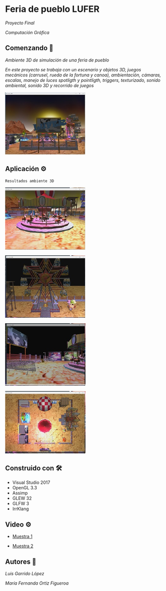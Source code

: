 # Feria de pueblo LUFER

_Proyecto Final_

_Computación Gráfica_

## Comenzando 🚀

_Ambiente 3D de simulación de una feria de pueblo_

_En este proyecto se trabaja con un escenario y objetos 3D, juegos mecánicos (carrusel, rueda de la fortuna y canoa), ambientación, cámaras, escalas, manejo de luces spotligth y pointligth, triggers, texturizado, sonido ambiental, sonido 3D y recorrido de juegos_

![Pantalla](/Screenshots/1.jpg)

## Aplicación ⚙️

```
Resultados ambiente 3D
```

![Pantalla](/Screenshots/2.jpg)

![Pantalla](/Screenshots/3.jpg)

![Pantalla](/Screenshots/4.jpg)

![Pantalla](/Screenshots/5.jpg)

## Construido con 🛠️

* Visual Studio 2017
* OpenGL 3.3
* Assimp
* GLEW 32
* GLFW 3
* IrrKlang

## Video ⚙️

* [Muestra 1](https://www.dropbox.com/s/lspr8hyq8lvkojq/Muestra%20feria%20LUFER.mp4?dl=0)

* [Muestra 2](https://www.dropbox.com/s/5mi2voqv52jle6a/Muestra%20feria%20LUFER%20-%20Lucess%2C%20c%C3%A1mara%2C%20y%20animaci%C3%B3n%20-sin%20todos%20los%20modelos%20cargados.mp4?dl=0)

## Autores 🔩

_Luis Garrido López_

_María Fernanda Ortiz Figueroa_


